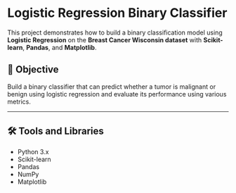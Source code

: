 # Logistic Regression Binary Classifier

This project demonstrates how to build a binary classification model using **Logistic Regression** on the **Breast Cancer Wisconsin dataset** with **Scikit-learn**, **Pandas**, and **Matplotlib**.

## 📌 Objective

Build a binary classifier that can predict whether a tumor is malignant or benign using logistic regression and evaluate its performance using various metrics.

---

## 🛠 Tools and Libraries

- Python 3.x
- Scikit-learn
- Pandas
- NumPy
- Matplotlib
